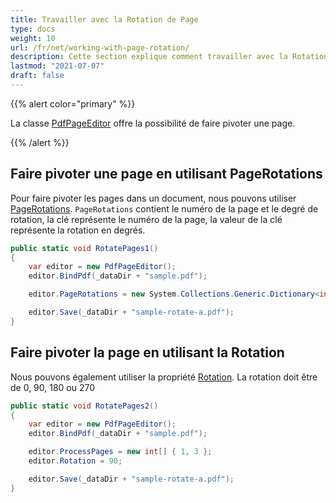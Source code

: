 ```yaml
---
title: Travailler avec la Rotation de Page
type: docs
weight: 10
url: /fr/net/working-with-page-rotation/
description: Cette section explique comment travailler avec la Rotation de Page en utilisant la classe PdfPageEditor.
lastmod: "2021-07-07"
draft: false
---
```


{{% alert color="primary" %}}

La classe [PdfPageEditor](https://reference.aspose.com/pdf/net/aspose.pdf.facades/pdfpageeditor) offre la possibilité de faire pivoter une page.

{{% /alert %}}

## Faire pivoter une page en utilisant PageRotations

Pour faire pivoter les pages dans un document, nous pouvons utiliser [PageRotations](https://reference.aspose.com/pdf/net/aspose.pdf.facades/pdfpageeditor/properties/pagerotations).
`PageRotations` contient le numéro de la page et le degré de rotation, la clé représente le numéro de la page, la valeur de la clé représente la rotation en degrés.

```csharp
public static void RotatePages1()
{
    var editor = new PdfPageEditor();
    editor.BindPdf(_dataDir + "sample.pdf");

    editor.PageRotations = new System.Collections.Generic.Dictionary<int, int> { { 1, 90 }, { 2, 180 }, { 3,270 } };

    editor.Save(_dataDir + "sample-rotate-a.pdf");
}
```

## Faire pivoter la page en utilisant la Rotation

Nous pouvons également utiliser la propriété [Rotation](https://reference.aspose.com/pdf/net/aspose.pdf.facades/pdfpageeditor/properties/rotation). La rotation doit être de 0, 90, 180 ou 270

```csharp
public static void RotatePages2()
{
    var editor = new PdfPageEditor();
    editor.BindPdf(_dataDir + "sample.pdf");

    editor.ProcessPages = new int[] { 1, 3 };
    editor.Rotation = 90;

    editor.Save(_dataDir + "sample-rotate-a.pdf");
}
```